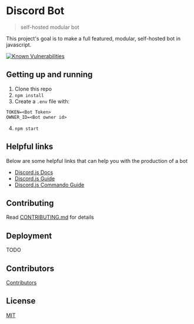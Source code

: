 # Discord Bot

> self-hosted modular bot

This project's goal is to make a full featured, modular, self-hosted bot in javascript.

[![Known Vulnerabilities](https://snyk.io/test/github/campdevs/discordbot/badge.svg?targetFile=package.json)](https://snyk.io/test/github/campdevs/discordbot?targetFile=package.json)

## Getting up and running
1. Clone this repo
2. `npm install`
3. Create a `.env` file with:
```
TOKEN=<Bot Token>
OWNER_ID=<Bot owner id>
```
4. `npm start`


## Helpful links
Below are some helpful links that can help you with the production of a bot

* [Discord.js Docs](https://discord.js.org/#/docs/main/stable/general/welcome)
* [Discord.js Guide](https://anidiotsguide_old.gitbooks.io/discord-js-bot-guide/content/getting-started/the-long-version.html)
* [Discord.js Commando Guide](https://dragonfire535.gitbooks.io/discord-js-commando-beginners-guide/content/)


## Contributing

Read [CONTRIBUTING.md](CONTRIBUTING.md) for details

## Deployment
TODO 

## Contributors

[Contributors](https://github.com/campDevs/DiscordBot/contributors)

## License

[MIT](LICENSE.md)
